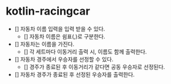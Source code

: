 # kotlin-racingcar

- [] 자동차 이름 입력을 입력 받을 수 있다.
  - [] 자동차 이름은 쉼표(,)로 구분한다.
- [] 자동차는 이름을 가진다.
  - [] 각 세트마다 이동거리 출력 시, 이름도 함께 출력한다.
- [] 자동차 경주에서 우승자를 선정할 수 있다.
  - [] 경주가 종료된 후 이동거리가 같다면 공동 우승자로 선정된다.
- [] 자동차 경주가 종료된 후 선정된 우승자를 출력한다.

